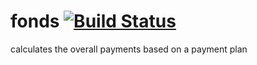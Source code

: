 # fonds [![Build Status](https://travis-ci.org/zaphod1984/fonds.png)](https://travis-ci.org/zaphod1984/fonds)

calculates the overall payments based on a payment plan
